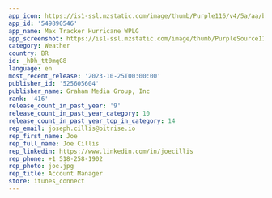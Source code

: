 ```yaml
---
app_icon: https://is1-ssl.mzstatic.com/image/thumb/Purple116/v4/5a/aa/b7/5aaab74e-4229-25c5-ea14-7fc6cacde44a/AppIcon-0-0-1x_U007emarketing-0-4-0-85-220.png/1024x1024bb.png
app_id: '549890546'
app_name: Max Tracker Hurricane WPLG
app_screenshot: https://is1-ssl.mzstatic.com/image/thumb/PurpleSource116/v4/a7/78/70/a77870ec-c45a-2e13-37c9-d4fbff050bc1/e54bf5e4-1179-4f1c-8e02-dad7f8c92b39_Simulator_Screen_Shot_-_iPhone_11_Pro_Max_-_2023-03-26_at_20.58.53.png/1242x2688bb.png
category: Weather
country: BR
id: _hDh_tt0mqG8
language: en
most_recent_release: '2023-10-25T00:00:00'
publisher_id: '525605604'
publisher_name: Graham Media Group, Inc
rank: '416'
release_count_in_past_year: '9'
release_count_in_past_year_category: 10
release_count_in_past_year_top_in_category: 14
rep_email: joseph.cillis@bitrise.io
rep_first_name: Joe
rep_full_name: Joe Cillis
rep_linkedin: https://www.linkedin.com/in/joecillis
rep_phone: +1 518-258-1902
rep_photo: joe.jpg
rep_title: Account Manager
store: itunes_connect
---
```


